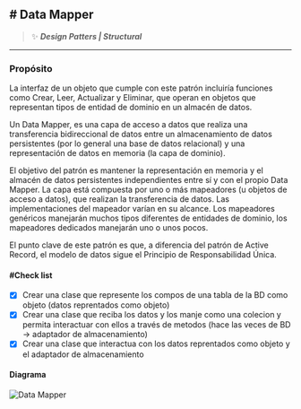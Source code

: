 ## \# Data Mapper
>:sparkles: ***Design Patters | Structural***
---
### Propósito

La interfaz de un objeto que cumple con este patrón incluiría funciones como Crear, Leer, Actualizar y Eliminar, que operan en objetos que representan tipos de entidad de dominio en un almacén de datos.

Un Data Mapper, es una capa de acceso a datos que realiza una transferencia bidireccional de datos entre un almacenamiento de datos persistentes (por lo general una base de datos relacional) y una representación de datos en memoria (la capa de dominio).

El objetivo del patrón es mantener la representación en memoria y el almacén de datos persistentes independientes entre sí y con el propio Data Mapper. La capa está compuesta por uno o más mapeadores (u objetos de acceso a datos), que realizan la transferencia de datos. Las implementaciones del mapeador varían en su alcance. Los mapeadores genéricos manejarán muchos tipos diferentes de entidades de dominio, los mapeadores dedicados manejarán uno o unos pocos.

El punto clave de este patrón es que, a diferencia del patrón de Active Record, el modelo de datos sigue el Principio de Responsabilidad Única.


#### \#Check list

- [x] Crear una clase que represente los compos de una tabla de la BD como objeto (datos reprentados como objeto)
- [x] Crear una clase que reciba los datos y los manje como una colecion y permita interactuar con ellos a través de metodos (hace las veces de  BD -> adaptador de almacenamiento)
- [x] Crear una clase que interactua con los datos reprentados como objeto y el adaptador de almacenamiento

#### Diagrama
![Data Mapper ](https://designpatternsphp.readthedocs.io/en/latest/_images/uml27.png)


